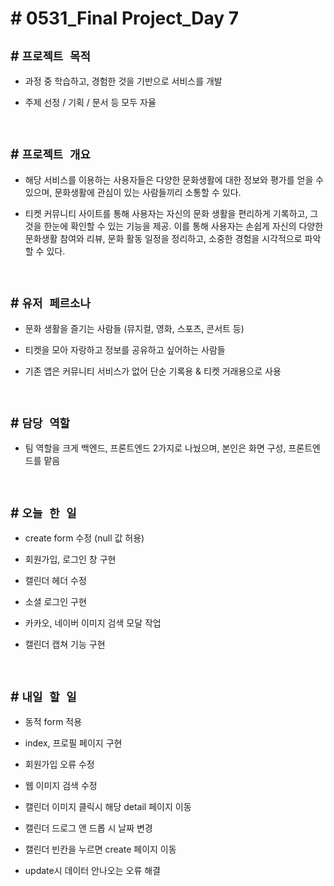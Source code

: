 # # 0531_Final Project_Day 7

## # `프로젝트 목적`
- 과정 중 학습하고, 경험한 것을 기반으로 서비스를 개발

- 주제 선정 / 기획 / 문서 등 모두 자율

<br>

## # `프로젝트 개요`
- 해당 서비스를 이용하는 사용자들은 다양한 문화생활에 대한 정보와 평가를 얻을 수 있으며, 문화생활에 관심이 있는 사람들끼리 소통할 수 있다.

- 티켓 커뮤니티 사이트를 통해 사용자는 자신의 문화 생활을 편리하게 기록하고, 그것을 한눈에 확인할 수 있는 기능을 제공. 이를 통해 사용자는 손쉽게 자신의 다양한 문화생활 참여와 리뷰, 문화 활동 일정을 정리하고, 소중한 경험을 시각적으로 파악할 수 있다.

<br>

## # `유저 페르소나`
- 문화 생활을 즐기는 사람들 (뮤지컬, 영화, 스포츠, 콘서트 등)

- 티켓을 모아 자랑하고 정보를 공유하고 싶어하는 사람들

- 기존 앱은 커뮤니티 서비스가 없어 단순 기록용 & 티켓 거래용으로 사용

<br>

## # `담당 역할`
- 팀 역할을 크게 백엔드, 프론트엔드 2가지로 나눴으며, 본인은 화면 구성, 프론트엔드를 맡음

<br>

## # `오늘 한 일`

- create form 수정 (null 값 허용)

- 회원가입, 로그인 창 구현

- 캘린더 헤더 수정

- 소셜 로그인 구현

- 카카오, 네이버 이미지 검색 모달 작업

- 캘린더 캡쳐 기능 구현

<br>


## # `내일 할 일`

- 동적 form 적용

- index, 프로필 페이지 구현

- 회원가입 오류 수정

- 웹 이미지 검색 수정

- 캘린더 이미지 클릭시 해당 detail 페이지 이동

- 캘린더 드로그 앤 드롭 시 날짜 변경

- 캘린더 빈칸을 누르면 create 페이지 이동

- update시 데이터 안나오는 오류 해결


